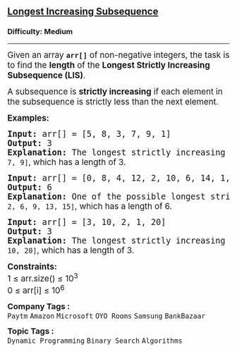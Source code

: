 <h2><a href="https://www.geeksforgeeks.org/problems/longest-increasing-subsequence-1587115620/1">Longest Increasing Subsequence</a></h2><h3>Difficulty: Medium</h3><hr><div class="problems_problem_content__Xm_eO"><p><span style="font-size: 14pt;">Given an array <strong><code>arr[]</code></strong> of non-negative integers, the task is to find the <strong>length</strong> of the <strong>Longest Strictly Increasing Subsequence (LIS)</strong>.</span></p>
<p><span style="font-size: 14pt;">A subsequence is <strong>strictly increasing</strong> if each element in the subsequence is strictly less than the next element.</span></p>
<p><span style="font-size: 14pt;"><strong>Examples:</strong></span></p>
<pre><span style="font-size: 14pt;"><strong>Input: </strong>arr<span class="hljs-selector-attr">[]</span> = <span class="hljs-selector-attr">[5, 8, 3, 7, 9, 1]</span>
<strong>Output: </strong>3<strong>
Explanation: </strong>The longest strictly increasing subsequence could be <code>[5, 7, 9]</code><span style="font-family: -apple-system, BlinkMacSystemFont, 'Segoe UI', Roboto, Oxygen, Ubuntu, Cantarell, 'Open Sans', 'Helvetica Neue', sans-serif;">, which has a length of 3.</span></span></pre>
<pre><span style="font-size: 14pt;"><strong>Input: </strong>arr[] = [0, 8, 4, 12, 2, 10, 6, 14, 1, 9, 5, 13, 3, 11, 7, 15]
<strong>Output: </strong>6<strong>
Explanation: </strong>One of the possible longest strictly increasing subsequences is <code>[0, 2, 6, 9, 13, 15]</code><span style="font-family: -apple-system, BlinkMacSystemFont, 'Segoe UI', Roboto, Oxygen, Ubuntu, Cantarell, 'Open Sans', 'Helvetica Neue', sans-serif;">, which has a length of 6.</span></span></pre>
<pre><span style="font-size: 14pt;"><strong>Input: </strong>arr[] = [3, 10, 2, 1, 20]
<strong>Output: </strong>3<strong>
Explanation: </strong>The longest strictly increasing subsequence could be <code>[3, 10, 20]</code><span style="font-family: -apple-system, BlinkMacSystemFont, 'Segoe UI', Roboto, Oxygen, Ubuntu, Cantarell, 'Open Sans', 'Helvetica Neue', sans-serif;">, which has a length of 3.</span></span></pre>
<p><span style="font-size: 14pt;"><strong>Constraints:</strong></span><br><span style="font-size: 14pt;">1 ≤ arr.size() ≤ 10<sup>3</sup><br>0 ≤ arr[i] ≤ 10<sup>6</sup></span></p></div><p><span style=font-size:18px><strong>Company Tags : </strong><br><code>Paytm</code>&nbsp;<code>Amazon</code>&nbsp;<code>Microsoft</code>&nbsp;<code>OYO Rooms</code>&nbsp;<code>Samsung</code>&nbsp;<code>BankBazaar</code>&nbsp;<br><p><span style=font-size:18px><strong>Topic Tags : </strong><br><code>Dynamic Programming</code>&nbsp;<code>Binary Search</code>&nbsp;<code>Algorithms</code>&nbsp;